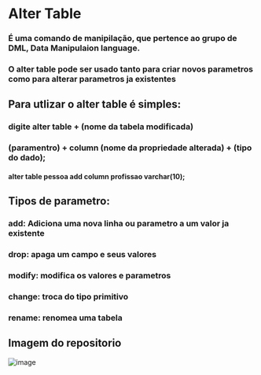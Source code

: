 # Alter Table
### É uma comando de manipilação, que pertence ao grupo de DML, Data Manipulaion language.
### O alter table pode ser usado tanto para criar novos parametros como para alterar parametros ja existentes

## Para utlizar o alter table é simples:
### digite alter table + (nome da tabela modificada)
### (paramentro) + column (nome da propriedade alterada) + (tipo do dado);

#### alter table pessoa add column profissao varchar(10);


## Tipos de parametro:
### add: Adiciona uma nova linha ou parametro a um valor ja existente
### drop: apaga um campo e seus valores 
### modify: modifica os valores e parametros
### change: troca do tipo primitivo
### rename: renomea uma tabela 

## Imagem do repositorio 
![image](https://user-images.githubusercontent.com/99850729/206069264-e0ff728a-a6f2-47e8-b4a4-93612d12dd4c.png)
